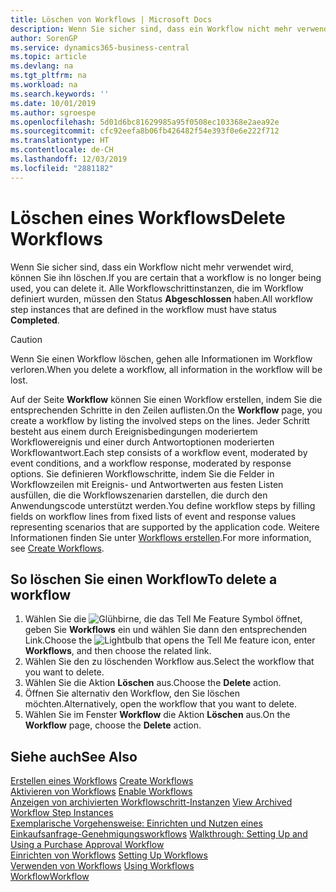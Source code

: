 ```yaml
---
title: Löschen von Workflows | Microsoft Docs
description: Wenn Sie sicher sind, dass ein Workflow nicht mehr verwendet wird, können Sie ihn löschen. Alle Workflowschrittinstanzen, die im Workflow definiert wurden, müssen den Status **Abgeschlossen** haben.
author: SorenGP
ms.service: dynamics365-business-central
ms.topic: article
ms.devlang: na
ms.tgt_pltfrm: na
ms.workload: na
ms.search.keywords: ''
ms.date: 10/01/2019
ms.author: sgroespe
ms.openlocfilehash: 5d01d6bc81629985a95f0508ec103368e2aea92e
ms.sourcegitcommit: cfc92eefa8b06fb426482f54e393f0e6e222f712
ms.translationtype: HT
ms.contentlocale: de-CH
ms.lasthandoff: 12/03/2019
ms.locfileid: "2881182"
---
```

# <a name="delete-workflows"></a><span data-ttu-id="e5e6a-104">Löschen eines Workflows</span><span class="sxs-lookup"><span data-stu-id="e5e6a-104">Delete Workflows</span></span>
<span data-ttu-id="e5e6a-105">Wenn Sie sicher sind, dass ein Workflow nicht mehr verwendet wird, können Sie ihn löschen.</span><span class="sxs-lookup"><span data-stu-id="e5e6a-105">If you are certain that a workflow is no longer being used, you can delete it.</span></span> <span data-ttu-id="e5e6a-106">Alle Workflowschrittinstanzen, die im Workflow definiert wurden, müssen den Status **Abgeschlossen** haben.</span><span class="sxs-lookup"><span data-stu-id="e5e6a-106">All workflow step instances that are defined in the workflow must have status **Completed**.</span></span>  

> [!CAUTION]  
>  <span data-ttu-id="e5e6a-107">Wenn Sie einen Workflow löschen, gehen alle Informationen im Workflow verloren.</span><span class="sxs-lookup"><span data-stu-id="e5e6a-107">When you delete a workflow, all information in the workflow will be lost.</span></span>  

 <span data-ttu-id="e5e6a-108">Auf der Seite **Workflow** können Sie einen Workflow erstellen, indem Sie die entsprechenden Schritte in den Zeilen auflisten.</span><span class="sxs-lookup"><span data-stu-id="e5e6a-108">On the **Workflow** page, you create a workflow by listing the involved steps on the lines.</span></span> <span data-ttu-id="e5e6a-109">Jeder Schritt besteht aus einem durch Ereignisbedingungen moderiertem Workflowereignis und einer durch Antwortoptionen moderierten Workflowantwort.</span><span class="sxs-lookup"><span data-stu-id="e5e6a-109">Each step consists of a workflow event, moderated by event conditions, and a workflow response, moderated by response options.</span></span> <span data-ttu-id="e5e6a-110">Sie definieren Workflowschritte, indem Sie die Felder in Workflowzeilen mit Ereignis- und Antwortwerten aus festen Listen ausfüllen, die die Workflowszenarien darstellen, die durch den Anwendungscode unterstützt werden.</span><span class="sxs-lookup"><span data-stu-id="e5e6a-110">You define workflow steps by filling fields on workflow lines from fixed lists of event and response values representing scenarios that are supported by the application code.</span></span> <span data-ttu-id="e5e6a-111">Weitere Informationen finden Sie unter [Workflows erstellen](across-how-to-create-workflows.md).</span><span class="sxs-lookup"><span data-stu-id="e5e6a-111">For more information, see [Create Workflows](across-how-to-create-workflows.md).</span></span>  

## <a name="to-delete-a-workflow"></a><span data-ttu-id="e5e6a-112">So löschen Sie einen Workflow</span><span class="sxs-lookup"><span data-stu-id="e5e6a-112">To delete a workflow</span></span>  
1.  <span data-ttu-id="e5e6a-113">Wählen Sie die ![Glühbirne, die das Tell Me Feature](media/ui-search/search_small.png "Tell Me-Funktion") Symbol öffnet, geben Sie **Workflows** ein und wählen Sie dann den entsprechenden Link.</span><span class="sxs-lookup"><span data-stu-id="e5e6a-113">Choose the ![Lightbulb that opens the Tell Me feature](media/ui-search/search_small.png "Tell me what you want to do") icon, enter **Workflows**, and then choose the related link.</span></span>  
2.  <span data-ttu-id="e5e6a-114">Wählen Sie den zu löschenden Workflow aus.</span><span class="sxs-lookup"><span data-stu-id="e5e6a-114">Select the workflow that you want to delete.</span></span>  
3.  <span data-ttu-id="e5e6a-115">Wählen Sie die Aktion **Löschen** aus.</span><span class="sxs-lookup"><span data-stu-id="e5e6a-115">Choose the **Delete** action.</span></span>  
4.  <span data-ttu-id="e5e6a-116">Öffnen Sie alternativ den Workflow, den Sie löschen möchten.</span><span class="sxs-lookup"><span data-stu-id="e5e6a-116">Alternatively, open the workflow that you want to delete.</span></span>  
5.  <span data-ttu-id="e5e6a-117">Wählen Sie im Fenster **Workflow** die Aktion **Löschen** aus.</span><span class="sxs-lookup"><span data-stu-id="e5e6a-117">On the **Workflow** page, choose the **Delete** action.</span></span>  

## <a name="see-also"></a><span data-ttu-id="e5e6a-118">Siehe auch</span><span class="sxs-lookup"><span data-stu-id="e5e6a-118">See Also</span></span>  
 <span data-ttu-id="e5e6a-119">[Erstellen eines Workflows](across-how-to-create-workflows.md) </span><span class="sxs-lookup"><span data-stu-id="e5e6a-119">[Create Workflows](across-how-to-create-workflows.md) </span></span>  
 <span data-ttu-id="e5e6a-120">[Aktivieren von Workflows](across-how-to-enable-workflows.md) </span><span class="sxs-lookup"><span data-stu-id="e5e6a-120">[Enable Workflows](across-how-to-enable-workflows.md) </span></span>  
 <span data-ttu-id="e5e6a-121">[Anzeigen von archivierten Workflowschritt-Instanzen](across-how-to-view-archived-workflow-step-instances.md) </span><span class="sxs-lookup"><span data-stu-id="e5e6a-121">[View Archived Workflow Step Instances](across-how-to-view-archived-workflow-step-instances.md) </span></span>  
 <span data-ttu-id="e5e6a-122">[Exemplarische Vorgehensweise: Einrichten und Nutzen eines Einkaufsanfrage-Genehmigungsworkflows](walkthrough-setting-up-and-using-a-purchase-approval-workflow.md) </span><span class="sxs-lookup"><span data-stu-id="e5e6a-122">[Walkthrough: Setting Up and Using a Purchase Approval Workflow](walkthrough-setting-up-and-using-a-purchase-approval-workflow.md) </span></span>  
 <span data-ttu-id="e5e6a-123">[Einrichten von Workflows](across-set-up-workflows.md) </span><span class="sxs-lookup"><span data-stu-id="e5e6a-123">[Setting Up Workflows](across-set-up-workflows.md) </span></span>  
 <span data-ttu-id="e5e6a-124">[Verwenden von Workflows](across-use-workflows.md) </span><span class="sxs-lookup"><span data-stu-id="e5e6a-124">[Using Workflows](across-use-workflows.md) </span></span>  
 [<span data-ttu-id="e5e6a-125">Workflow</span><span class="sxs-lookup"><span data-stu-id="e5e6a-125">Workflow</span></span>](across-workflow.md)   
